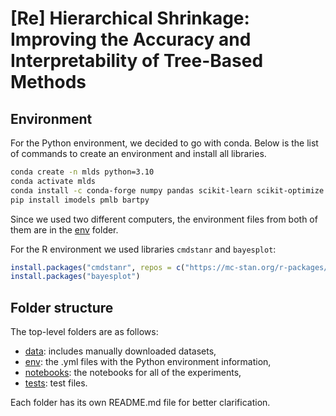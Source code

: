 # [Re] Hierarchical Shrinkage: Improving the Accuracy and Interpretability of Tree-Based Methods

## Environment

For the Python environment, we decided to go with conda. Below is the list of commands to create an environment and install all libraries.

```bash
conda create -n mlds python=3.10
conda activate mlds
conda install -c conda-forge numpy pandas scikit-learn scikit-optimize scipy nb_conda shap plotnine matplotlib
pip install imodels pmlb bartpy
```
Since we used two different computers, the environment files from both of them are in the [env](env) folder.

For the R environment we used libraries `cmdstanr` and `bayesplot`:
```R
install.packages("cmdstanr", repos = c("https://mc-stan.org/r-packages/", getOption("repos")))
install.packages("bayesplot")
```

## Folder structure

The top-level folders are as follows:
- [data](data/): includes manually downloaded datasets,
- [env](env/): the .yml files with the Python environment information,
- [notebooks](notebooks/): the notebooks for all of the experiments,
- [tests](tests/): test files.

Each folder has its own README.md file for better clarification.
